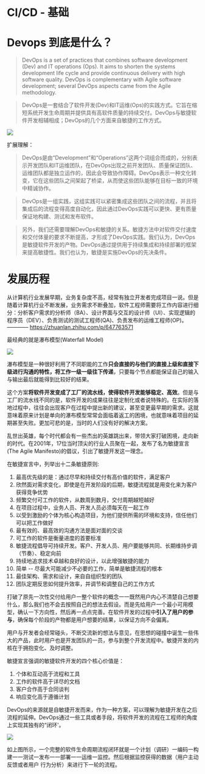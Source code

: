 # CI/CD - 基础

# Devops 到底是什么？

> DevOps is a set of practices that combines software development (Dev) and IT operations (Ops). It aims to shorten the systems development life cycle and provide continuous delivery with high software quality. DevOps is complementary with Agile software development; several DevOps aspects came from the Agile methodology.

> DevOps是一套结合了软件开发(Dev)和IT运维(Ops)的实践方式。它旨在缩短系统开发生命周期并提供具有高软件质量的持续交付。DevOps与敏捷软件开发相辅相成；DevOps的几个方面来自敏捷的工作方式。

![](/_images/devops/ci/Devops.png)

扩展理解：

> DevOps是由“Development”和“Operations”这两个词组合而成的，分别表示开发团队和IT运维团队，在DevOps出现之前开发团队、质量保证团队、运维团队都是独立运作的，因此会导致协作障碍。DevOps表示一种文化转变，它在这些团队之间架起了桥梁，从而使这些团队能够在目标一致的环境中精诚协作。

> DevOps是一组实践，这组实践可以紧密集成这些团队之间的流程，并且将集成后的流程变得高度自动化，因此通过DevOps实践可以更快、更有质量保证地构建、测试和发布软件。 

> 另外，我们还需要理解DevOps和敏捷的关系。敏捷方法中对软件交付速度和交付体量的要求不断提高，才形成了DevOps实践。我们认为，DevOps是敏捷软件开发的产物。DevOps通过提供用于持续集成和持续部署的框架来提高敏捷性。我们也认为，敏捷是实施DevOps的先决条件。

# 发展历程

从计算机行业发展早期，业务复杂度不高，经常有独立开发者完成项目一说。但是随着计算机行业不断发展，业务需求不断叠加，软件工程师需要将工作内容进行细分：分析客户需求的分析师（BA）、设计界面与交互的设计师（UI）、实现逻辑的程序员（DEV）、负责测试的测试工程师(QA)、负责发布的运维工程师(OP)。———— https://zhuanlan.zhihu.com/p/647763571

最经典的就是瀑布模型(Waterfall Model)

![](/_images/devops/ci/Waterfall_Model.png)

瀑布模型是一种很好利用了不同职能的工作**只会直接的与他们的直接上级和直接下级进行沟通的特性，将工作一级一级往下传递**，只要每个节点都能保证自己的输入与输出最后就能得到比较好的结果。

这个方案**将软件开发变成了工厂的流水线，使得软件开发能够稳定、高效**。但是与工厂的流水线不同的是，软件开发的成果往往是定制化或者说特殊的。在实际的落地过程中，往往会出现客户在过程中提出新的建议，甚至变更最早期的需求。这就意味着原来计划是单向的瀑布模型常常会面临着返工的困境，也就意味着项目的延期甚至失败。更加可悲的是，当时的人们没有好的解决方案。

乱世出英雄，每个时代都会有一些杰出的英雄跳出来，带领大家打破困境，走向新的时代。在2001年，17位当时顶尖的行业人员聚在一起，发布了名为敏捷宣言(The Agile Manifesto)的倡议，引出了敏捷开发这一理念。

在敏捷宣言中，列举出十二条敏捷原则:

1. 最高优先级的是：通过尽早和持续交付有高价值的软件，满足客户
2. 欣然面对需求变化，即使是在开发阶段的后期，敏捷流程就是用变化来为客户获得竞争优势
3. 频繁交付可工作的软件，从数周到数月，交付周期越短越好
4. 在项目过程中，业务人员、开发人员必须每天在一起工作
5. 以受到激励的个体为核心构造项目，为他们提供所需的环境和支持，信任他们可以把工作做好
6. 最有效的、最高效的沟通方法是面对面的交谈
7. 可工作的软件是衡量进度的首要标准
8. 敏捷流程倡导可持续开发。客户、开发人员、用户要能够共同、长期维持步调（节奏）、稳定向前
9. 持续地追求技术卓越和良好的设计，以此增强敏捷的能力
10. 简单 -- 尽最大可能减少不必要的工作，简单是敏捷流程的根本
11. 最佳架构、需求和设计，来自自组织型的团队
12. 团队定期反思如何提升效率，并调节和调整自己的工作方式

打破了原先一次性交付给用户一整个软件的概念一一既然用户内心不清楚自己想要什么，那么我们也不会去按照自己的想法去假设。而是先给用户一个最小可用模型，确认一下方向性，然后再一点点完善。在软件开发的过程中**引入了用户的参与**，确保每个阶段的产物都是用户想要的结果，以保证方向不会偏离。

用户与开发者会经常碰头，不断交流新的想法与意见，在思想的碰撞中诞生一些伟大的产品，此时用户也是开发团队的一员，参与到整个开发流程中。敏捷开发的内核在于拥抱变化、及时调整。

敏捷宣言强调的敏捷软件开发的四个核心价值是：

1. 个体和互动高于流程和工具
2. 工作的软件高于详尽的文档
3. 客户合作高于合同谈判
4. 响应变化高于遵循计划

DevOps的来源就是自敏捷开发而来，作为一种方案，可以理解为敏捷开发在之后流程的延伸。DevOps通过一些工具或者手段，将软件开发的流程在工程师的角度上实现其独有的“闭环'。

![](/_images/devops/ci/Devops闭环.png)

如上图所示，一个完整的软件生命周期流程闭环就是一个计划（调研）一编码一构建一一测试一发布一一部署一一运维一监控。然后根据监控获得的数据（用户主动反馈或者用户
行为分析）来进行下一轮的流程。

